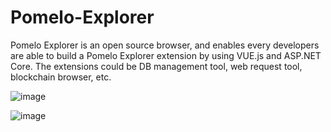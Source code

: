# Pomelo-Explorer

Pomelo Explorer is an open source browser, and enables every developers are able to build a Pomelo Explorer extension by using VUE.js and ASP.NET Core. The extensions could be DB management tool, web request tool, blockchain browser, etc.

![image](https://user-images.githubusercontent.com/2216750/77243217-9c0d9a80-6c42-11ea-93f8-96e4b80b18f6.png)

![image](https://user-images.githubusercontent.com/2216750/77243195-6d8fbf80-6c42-11ea-8294-4472ed567869.png)
